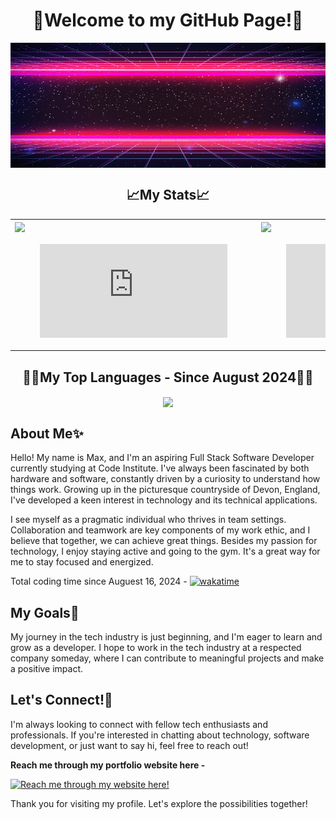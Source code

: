 <div align="center"><h1>👋Welcome to my GitHub Page!👋</h1></div>


<img width="100%" height="200" align="center" src="synthwave.jpg">

<div align="center"><h2>📈My Stats📈</h2></div>

<table>
  <tr>
    <td>
      <img height="200" align="center" src="https://github-readme-stats.vercel.app/api?username=MaxBWiseman&show_icons=true&theme=synthwave" />
    </td>
    <td>
      <img height="200" align="center" src="https://github-readme-stats.vercel.app/api/top-langs?username=MaxBWiseman&layout=donut&langs_count=8&card_width=320&show_icons=true&theme=synthwave" />
    </td>
  </tr>
  <tr>
    <td>
      <figure><embed src="https://wakatime.com/share/@GackedShotty/5c0cb52e-f7f2-471d-bc43-5b8b3bf54ebd.svg"></embed></figure>
    </td>
    <td>
      <figure><embed src="https://wakatime.com/share/@GackedShotty/db7a1416-b7e7-41e7-9760-9f9605f0ba05.svg"></embed></figure>
    </td>
  </tr>
</table>

<div align="center"><h2>🧑‍💻My Top Languages - Since August 2024🧑‍💻</h2></div>

<div align="center">
    <img height="200" align="center" src="https://github-readme-stats.vercel.app/api/wakatime?username=GackedShotty&show_icons=true&theme=synthwave&hide_title=True" />
  </a>
</div>

## About Me✨

Hello! My name is Max, and I'm an aspiring Full Stack Software Developer currently studying at Code Institute. I've always been fascinated by both hardware and software, constantly driven by a curiosity to understand how things work. Growing up in the picturesque countryside of Devon, England, I've developed a keen interest in technology and its technical applications.

I see myself as a pragmatic individual who thrives in team settings. Collaboration and teamwork are key components of my work ethic, and I believe that together, we can achieve great things. Besides my passion for technology, I enjoy staying active and going to the gym. It's a great way for me to stay focused and energized.

Total coding time since Auguest 16, 2024 - [![wakatime](https://wakatime.com/badge/user/d85da0fd-b442-4c33-98af-3ef622520fc1.svg)](https://wakatime.com/@d85da0fd-b442-4c33-98af-3ef622520fc1)

## My Goals🌱

My journey in the tech industry is just beginning, and I'm eager to learn and grow as a developer. I hope to work in the tech industry at a respected company someday, where I can contribute to meaningful projects and make a positive impact.

## Let's Connect!👀

I'm always looking to connect with fellow tech enthusiasts and professionals. If you're interested in chatting about technology, software development, or just want to say hi, feel free to reach out!

**Reach me through my portfolio website here -** 

[![Reach me through my website here!](https://github-readme-stats.vercel.app/api/pin/?username=MaxBWiseman&repo=ResumeProject)](https://maxbwiseman.github.io/ResumeProject/)

Thank you for visiting my profile. Let's explore the possibilities together!
